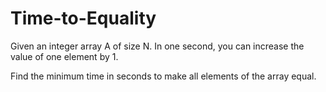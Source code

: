 # Time-to-Equality
Given an integer array A of size N. In one second, you can increase the value of one element by 1.

Find the minimum time in seconds to make all elements of the array equal.
